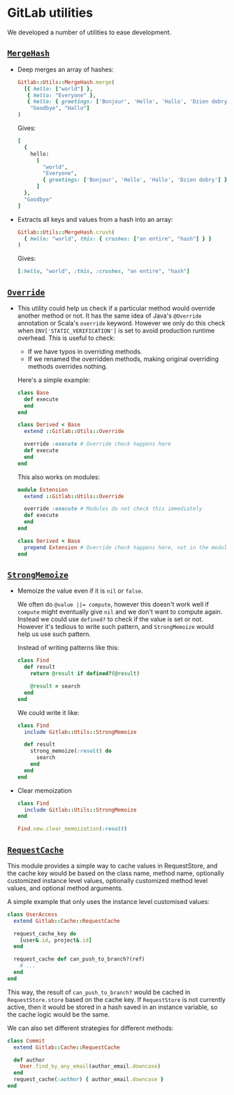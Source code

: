 # GitLab utilities

We developed a number of utilities to ease development.

## [`MergeHash`](https://gitlab.com/gitlab-org/gitlab-ce/blob/master/lib/gitlab/utils/merge_hash.rb)

* Deep merges an array of hashes:

    ``` ruby
    Gitlab::Utils::MergeHash.merge(
      [{ hello: ["world"] },
       { hello: "Everyone" },
       { hello: { greetings: ['Bonjour', 'Hello', 'Hallo', 'Dzien dobry'] } },
        "Goodbye", "Hallo"]
    )
    ```

    Gives:

    ``` ruby
    [
      {
        hello:
          [
            "world",
            "Everyone",
            { greetings: ['Bonjour', 'Hello', 'Hallo', 'Dzien dobry'] }
          ]
      },
      "Goodbye"
    ]
    ```

* Extracts all keys and values from a hash into an array:

    ``` ruby
    Gitlab::Utils::MergeHash.crush(
      { hello: "world", this: { crushes: ["an entire", "hash"] } }
    )
    ```

    Gives:

    ``` ruby
    [:hello, "world", :this, :crushes, "an entire", "hash"]
    ```

## [`Override`](https://gitlab.com/gitlab-org/gitlab-ce/blob/master/lib/gitlab/utils/override.rb)

* This utility could help us check if a particular method would override
  another method or not. It has the same idea of Java's `@Override` annotation
  or Scala's `override` keyword. However we only do this check when
  `ENV['STATIC_VERIFICATION']` is set to avoid production runtime overhead.
  This is useful to check:

    * If we have typos in overriding methods.
    * If we renamed the overridden methods, making original overriding methods
      overrides nothing.

    Here's a simple example:

    ``` ruby
    class Base
      def execute
      end
    end

    class Derived < Base
      extend ::Gitlab::Utils::Override

      override :execute # Override check happens here
      def execute
      end
    end
    ```

    This also works on modules:

    ``` ruby
    module Extension
      extend ::Gitlab::Utils::Override

      override :execute # Modules do not check this immediately
      def execute
      end
    end

    class Derived < Base
      prepend Extension # Override check happens here, not in the module
    end
    ```

## [`StrongMemoize`](https://gitlab.com/gitlab-org/gitlab-ce/blob/master/lib/gitlab/utils/strong_memoize.rb)

* Memoize the value even if it is `nil` or `false`.

    We often do `@value ||= compute`, however this doesn't work well if
    `compute` might eventually give `nil` and we don't want to compute again.
    Instead we could use `defined?` to check if the value is set or not.
    However it's tedious to write such pattern, and `StrongMemoize` would
    help us use such pattern.

    Instead of writing patterns like this:

    ``` ruby
    class Find
      def result
        return @result if defined?(@result)

        @result = search
      end
    end
    ```

    We could write it like:

    ``` ruby
    class Find
      include Gitlab::Utils::StrongMemoize

      def result
        strong_memoize(:result) do
          search
        end
      end
    end
    ```

* Clear memoization

    ``` ruby
    class Find
      include Gitlab::Utils::StrongMemoize
    end

    Find.new.clear_memoization(:result)
    ```

## [`RequestCache`](https://gitlab.com/gitlab-org/gitlab-ce/blob/master/lib/gitlab/cache/request_cache.rb)

This module provides a simple way to cache values in RequestStore,
and the cache key would be based on the class name, method name,
optionally customized instance level values, optionally customized
method level values, and optional method arguments.

A simple example that only uses the instance level customised values:

``` ruby
class UserAccess
  extend Gitlab::Cache::RequestCache

  request_cache_key do
    [user&.id, project&.id]
  end

  request_cache def can_push_to_branch?(ref)
    # ...
  end
end
```

This way, the result of `can_push_to_branch?` would be cached in
`RequestStore.store` based on the cache key. If `RequestStore` is not
currently active, then it would be stored in a hash saved in an
instance variable, so the cache logic would be the same.

We can also set different strategies for different methods:

``` ruby
class Commit
  extend Gitlab::Cache::RequestCache

  def author
    User.find_by_any_email(author_email.downcase)
  end
  request_cache(:author) { author_email.downcase }
end
```
